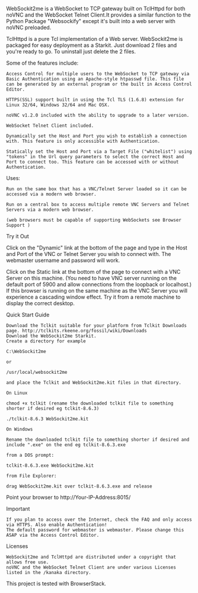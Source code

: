 WebSockit2me is a WebSocket to TCP gateway built on TclHttpd for both noVNC and the WebSocket Telnet Client.It provides a similar function to the Python Package "Websockify" except it's built into a web server with noVNC preloaded.

TclHttpd is a pure Tcl implementation of a Web server. WebSockit2me is packaged for easy deployment as a Starkit. Just download 2 files and you're ready to go. To uninstall just delete the 2 files.

Some of the features include:

    Access Control for multiple users to the WebSocket to TCP gateway via Basic Authentication using an Apache-style htpasswd file. This file can be generated by an external program or the built in Access Control Editor.

    HTTPS(SSL) support built in using the Tcl TLS (1.6.8) extension for Linux 32/64, Windows 32/64 and Mac OSX.

    noVNC v1.2.0 included with the ability to upgrade to a later version.

    WebSocket Telnet Client included.

    Dynamically set the Host and Port you wish to establish a connection with. This feature is only accessible with Authentication.

    Statically set the Host and Port via a Target File ("whitelist") using "tokens" in the Url query parameters to select the correct Host and Port to connect too. This feature can be accessed with or without Authentication. 

Uses:

    Run on the same box that has a VNC/Telnet Server loaded so it can be accessed via a modern web browser.

    Run on a central box to access multiple remote VNC Servers and Telnet Servers via a modern web browser.

    (web browsers must be capable of supporting WebSockets see Browser Support ) 

Try it Out

Click on the "Dynamic" link at the bottom of the page and type in the Host and Port of the VNC or Telnet Server you wish to connect with. The webmaster username and password will work.

Click on the Static link at the bottom of the page to connect with a VNC Server on this machine. (You need to have VNC server running on the default port of 5900 and allow connections from the loopback or localhost.) If this browser is running on the same machine as the VNC Server you will experience a cascading window effect. Try it from a remote machine to display the correct desktop.

Quick Start Guide

    Download the Tclkit suitable for your platform from Tclkit Downloads page. http://tclkits.rkeene.org/fossil/wiki/Downloads
    Download the WebSockit2me Starkit. 
    Create a directory for example

    C:\WebSockit2me

    or

    /usr/local/websockit2me

    and place the Tclkit and WebSockit2me.kit files in that directory.

    On Linux

    chmod +x tclkit (rename the downloaded tclkit file to something shorter if desired eg tclkit-8.6.3)

    ./tclkit-8.6.3 WebSockit2me.kit

    On Windows

    Rename the downloaded tclkit file to something shorter if desired and include ".exe" on the end eg tclkit-8.6.3.exe

    from a DOS prompt:

    tclkit-8.6.3.exe WebSockit2me.kit

    from File Explorer:

    drag WebSockit2me.kit over tclkit-8.6.3.exe and release 

Point your browser to http://Your-IP-Address:8015/

Important

    If you plan to access over the Internet, check the FAQ and only access via HTTPS. Also enable Authentication!
    The default password for webmaster is webmaster. Please change this ASAP via the Access Control Editor. 

Licenses

    WebSockit2me and TclHttpd are distributed under a copyright that allows free use.
    noVNC and the WebSocket Telnet Client are under various Licenses listed in the /kanaka directory. 

This project is tested with BrowserStack.

<!--
**WebSockit2me/Websockit2me** is a ✨ _special_ ✨ repository because its `README.md` (this file) appears on your GitHub profile.

Here are some ideas to get you started:

- 🔭 I’m currently working on ...
- 🌱 I’m currently learning ...
- 👯 I’m looking to collaborate on ...
- 🤔 I’m looking for help with ...
- 💬 Ask me about ...
- 📫 How to reach me: ...
- 😄 Pronouns: ...
- ⚡ Fun fact: ...
-->
